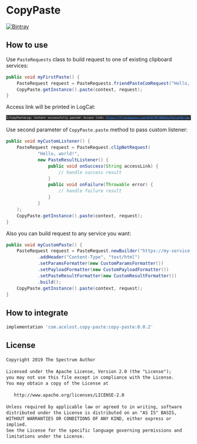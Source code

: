 # CopyPaste

[![Bintray][bintraybadge-svg]][bintray-copy-paste]

## How to use

Use `PasteRequests` class to build request to one of existing clipboard services:

```java
public void myFirstPaste() {
    PasteRequest request = PasteRequests.friendPasteComRequest("Hello, world!", null);
    CopyPaste.getInstance().paste(context, request);
}
```

Access link will be printed in LogCat:

<img src="copy-paste-log-output.png" width="800">

Use second parameter of `CopyPaste.paste` method to pass custom listener:

```java
public void myCustomListener() {
    PasteRequest request = PasteRequest.cl1pNetRequest(
            "Hello, world!",
            new PasteResultListener() {
                public void onSuccess(String accessLink) {
                    // handle success result
                }
                public void onFailure(Throwable error) {
                    // handle failure result
                }
            }
    );
    CopyPaste.getInstance().paste(context, request);
}
```

Also you can build request to any service you want:

```java
public void myCustomPaste() {
    PasteRequest request = PasteRequest.newBuilder("https://my-service.com", "my content")
            .addHeader("Content-Type", "text/html")
            .setParamsFormatter(new CustomParamsFormatter())
            .setPayloadFormatter(new CustomPayloadFormatter())
            .setPasteResultFormatter(new CustomResultFormatter())
            .build();
    CopyPaste.getInstance().paste(context, request);
}
```

## How to integrate

```groovy
implementation 'com.acelost.copy-paste:copy-paste:0.0.2'
```

## License

    Copyright 2019 The Spectrum Author

    Licensed under the Apache License, Version 2.0 (the "License");
    you may not use this file except in compliance with the License.
    You may obtain a copy of the License at

       http://www.apache.org/licenses/LICENSE-2.0

    Unless required by applicable law or agreed to in writing, software
    distributed under the License is distributed on an "AS IS" BASIS,
    WITHOUT WARRANTIES OR CONDITIONS OF ANY KIND, either express or implied.
    See the License for the specific language governing permissions and
    limitations under the License.
    
[bintray-copy-paste]: https://bintray.com/acelost/CopyPaste/copy-paste
[bintraybadge-svg]: https://img.shields.io/bintray/v/acelost/CopyPaste/copy-paste.svg
